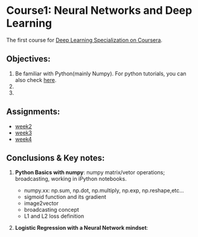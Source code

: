 # Course1: Neural Networks and Deep Learning
The first course for [Deep Learning Specialization on Coursera](https://www.coursera.org/specializations/deep-learning).


## Objectives:

1. Be familiar with Python(mainly Numpy). For python tutorials, you can also check [here](https://github.com/zyunsg/Python).
2. 
3. 

## Assignments:

* [week2](https://github.com/zyunsg/deep-learning/tree/master/course1/week2) 
* [week3](https://github.com/zyunsg/deep-learning/tree/master/course1/week3)
* [week4](https://github.com/zyunsg/deep-learning/tree/master/course1/week4)

## Conclusions & Key notes:

1. **Python Basics with numpy**: numpy matrix/vetor operations; broadcasting, working in iPython notebooks. 
   * numpy.xx: np.sum, np.dot, np.multiply, np.exp, np.reshape,etc...
   * sigmoid function and its gradient
   * image2vector
   * broadcasting concept
   * L1 and L2 loss definition 
   
2. **Logistic Regression with a Neural Network mindset**: 
